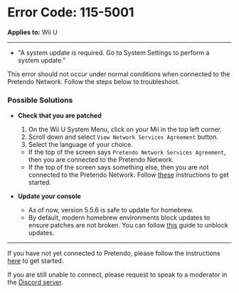 # Error Code: 115-5001
**Applies to:** Wii U

---

- "A system update is required. Go to System Settings to perform a system update."

This error should not occur under normal conditions when connected to the Pretendo Network. Follow the steps below to troubleshoot.

### Possible Solutions

- **Check that you are patched**
  1. On the Wii U System Menu, click on your Mii in the top left corner.
  2. Scroll down and select `View Network Services Agreement` button.
  3. Select the language of your choice.
  - If the top of the screen says `Pretendo Network Services Agreement`, then you are connected to the Pretendo Network.
  - If the top of the screen says something else, then you are not connected to the Pretendo Network. Follow [these](/docs/install/wiiu) instructions to get started.

- **Update your console**
  - As of now, version 5.5.6 is safe to update for homebrew.
  - By default, modern homebrew environments block updates to ensure patches are not broken. You can follow [this](https://wiiu.hacks.guide/#/unblock-updates) guide to unblock updates.

---

If you have not yet connected to Pretendo, please follow the instructions [here](/docs/install) to get started.

If you are still unable to connect, please request to speak to a moderator in the [Discord server](https://discord.gg/pretendo).
